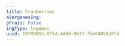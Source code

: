 ```yaml
---
title: Cranberries
alergenesIng:
pFrais: False
ingType: legumes
uuid: 19788855-0f54-4dd0-9b1f-f5e0485820fd
---
```

